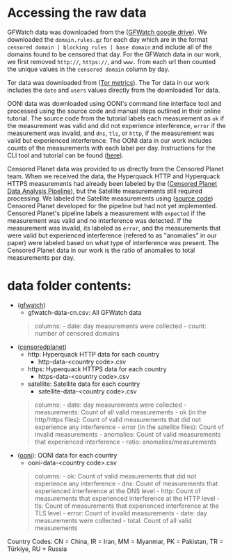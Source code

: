 # Accessing the raw data
GFWatch data was downloaded from the ([GFWatch google drive](https://drive.google.com/drive/folders/1911y0-rLfTjrcoDdgKLhMj4c8rqd0Iyd)). We downloaded the `domain.rules.gz` for each day which are in the format `censored domain | blocking rules | base domain` and include all of the domains found to be censored that day. For the GFWatch data in our work, we first removed `http://`, `https://`, and `www.` from each url then counted the unique values in the `censored domain` column by day. 

Tor data was downloaded from ([Tor metrics](https://metrics.torproject.org/userstats-relay-country.html)). The Tor data in our work includes the `date` and `users` values directly from the downloaded Tor data. 

OONI data was downloaded using OONI's command line interface tool and processed using the source code and manual steps outlined in their online tutorial. The source code from the tutorial labels each measurement as `ok` if the measurement was valid and did not experience interference, `error` if the measurement was invalid, and `dns`, `tls`, or `http`, if the measurement was valid but experienced interference. The OONI data in our work includes counts of the measurements with each label per day. Instructions for the CLI tool and tutorial can be found ([here](https://ooni.org/notebooks/tutorial-russia-data-analysis-case-study.html)).

Censored Planet data was provided to us directly from the Censored Planet team. When we received the data, the Hyperquack HTTP and Hyperquack HTTPS measurements had already been labeled by the ([Censored Planet Data Analysis Pipeline](https://github.com/censoredplanet/censoredplanet-analysis/tree/master)), but the Satellite measurements still required processing. We labeled the Satellite measurements using ([source code](https://github.com/censoredplanet/censoredplanet-analysis/blob/master/table/queries/merged_reduced_scans.sql)) Censored Planet developed for the pipeline but had not yet implemented. Censored Planet's pipeline labels a measurement with `expected` if the measurement was valid and no interference was detected. If the measurement was invalid, its labeled as `error`, and the measurements that were valid but experienced interference (refered to as "anomalies" in our paper) were labeled based on what type of interference was present. The Censored Planet data in our work is the ratio of anomalies to total measurements per day. 

# data folder contents:
- ([gfwatch](/data/gfwatch))
    - gfwatch-data-cn.csv: All GFWatch data
    > columns:
        - date: day measurements were collected
        - count: number of censored domains
- ([censoredplanet](/data/censoredplanet))
    - http: Hyperquack HTTP data for each country
        - http-data-\<country code>.csv
    - https: Hyperquack HTTPS data for each country
        - https-data-\<country code>.csv
    - satellite: Satellite data for each country
        - satellite-data-\<country code>.csv
    > columns:
        - date: day measurements were collected
        - measurements: Count of all valid measurements
        - ok (in the http/https files): Count of valid measurements that did not experience any interference
        - error (in the satellite files): Count of invalid measurements
        - anomalies: Count of valid measurements that experienced interference
        - ratio: anomalies/measurements
- ([ooni](/data/ooni)): OONI data for each country
    - ooni-data-\<country code>.csv
    > columns:
        - ok: Count of valid measurements that did not experience any interference
        - dns: Count of measurements that experienced interference at the DNS level
        - http: Count of measurements that experienced interference at the HTTP level
        - tls: Count of measurements that experienced interference at the TLS level
        - error: Count of invalid measurements
        - date: day measurements were collected
        - total: Count of all valid measurements

Country Codes: CN = China, IR = Iran, MM = Myanmar, PK = Pakistan, TR = Türkiye, RU = Russia
